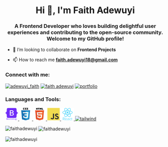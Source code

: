 <h1 align="center">Hi 👋, I'm Faith Adewuyi</h1>
<h3 align="center">A Frontend Developer who loves building delightful user experiences and contributing to the open-source community. Welcome to my GitHub profile!</h3>

- 👯 I’m looking to collaborate on **Frontend Projects**

- 📫 How to reach me **faith.adewuyi18@gmail.com**

<h3 align="left">Connect with me:</h3>
<p align="left">
<a href="https://twitter.com/adewuyi_faith" target="blank"><img align="center" src="https://raw.githubusercontent.com/rahuldkjain/github-profile-readme-generator/master/src/images/icons/Social/twitter.svg" alt="adewuyi_faith" height="30" width="40" /></a>
<a href="https://linkedin.com/in/faithadewuyi" target="blank"><img align="center" src="https://raw.githubusercontent.com/rahuldkjain/github-profile-readme-generator/master/src/images/icons/Social/linked-in-alt.svg" alt="faith adewuyi" height="30" width="40" /></a>
<a href="[https://yourportfolio.com](https://faithadewuyi-portfolio.vercel.app/)" target="blank"><img align="center" src="https://raw.githubusercontent.com/rahuldkjain/github-profile-readme-generator/master/src/images/icons/Social/globe.svg" alt="portfolio" height="30" width="40" /></a>
</p>

<h3 align="left">Languages and Tools:</h3>
<p align="left"> 
    <a href="https://getbootstrap.com" target="_blank" rel="noreferrer"> 
        <img src="https://raw.githubusercontent.com/devicons/devicon/master/icons/bootstrap/bootstrap-plain-wordmark.svg" alt="bootstrap" width="40" height="40"/> 
    </a> 
    <a href="https://www.w3schools.com/css/" target="_blank" rel="noreferrer"> 
        <img src="https://raw.githubusercontent.com/devicons/devicon/master/icons/css3/css3-original-wordmark.svg" alt="css3" width="40" height="40"/> 
    </a> 
    <a href="https://www.w3.org/html/" target="_blank" rel="noreferrer"> 
        <img src="https://raw.githubusercontent.com/devicons/devicon/master/icons/html5/html5-original-wordmark.svg" alt="html5" width="40" height="40"/> 
    </a> 
    <a href="https://developer.mozilla.org/en-US/docs/Web/JavaScript" target="_blank" rel="noreferrer"> 
        <img src="https://raw.githubusercontent.com/devicons/devicon/master/icons/javascript/javascript-original.svg" alt="javascript" width="40" height="40"/> 
    </a> 
    <a href="https://reactjs.org/" target="_blank" rel="noreferrer"> 
        <img src="https://raw.githubusercontent.com/devicons/devicon/master/icons/react/react-original-wordmark.svg" alt="react" width="40" height="40"/> 
    </a> 
    <a href="https://tailwindcss.com/" target="_blank" rel="noreferrer"> 
        <img src="https://www.vectorlogo.zone/logos/tailwindcss/tailwindcss-icon.svg" alt="tailwind" width="40" height="40"/> 
    </a> 
</p>

<p><img align="left" src="https://github-readme-stats.vercel.app/api/top-langs?username=faithadewuyi&show_icons=true&locale=en&layout=compact" alt="faithadewuyi" /></p>

<p>&nbsp;<img align="center" src="https://github-readme-stats.vercel.app/api?username=faithadewuyi&show_icons=true&locale=en" alt="faithadewuyi" /></p>

<p><img align="center" src="https://github-readme-streak-stats.herokuapp.com/?user=faithadewuyi&" alt="faithadewuyi" /></p>

